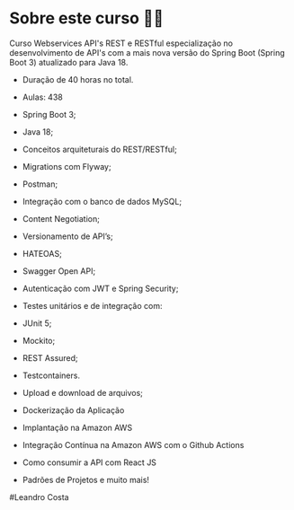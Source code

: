

# Sobre este curso 🧑‍💻

Curso Webservices API's REST e RESTful especialização no desenvolvimento de API's com a mais nova versão do Spring Boot (Spring Boot 3) atualizado para Java 18.

- Duração de  40 horas no total.
- Aulas: 438 

- Spring Boot 3;

- Java 18;

- Conceitos arquiteturais do REST/RESTful;

- Migrations com Flyway;

- Postman;

- Integração com o banco de dados MySQL;

- Content Negotiation;

- Versionamento de API’s;

- HATEOAS;

- Swagger Open API;

- Autenticação com JWT e Spring Security;

- Testes unitários e de integração com:

- JUnit 5;

- Mockito;

- REST Assured;

- Testcontainers.

- Upload e download de arquivos;

- Dockerização da Aplicação

- Implantação na Amazon AWS

- Integração Contínua na Amazon AWS com o Github Actions

- Como consumir a API com React JS

- Padrões de Projetos e muito mais!

#Leandro Costa
